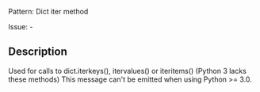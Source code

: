 Pattern: Dict iter method

Issue: -

## Description

Used for calls to dict.iterkeys(), itervalues() or iteritems() (Python 3 lacks these methods) This message can't be emitted when using Python >= 3.0.